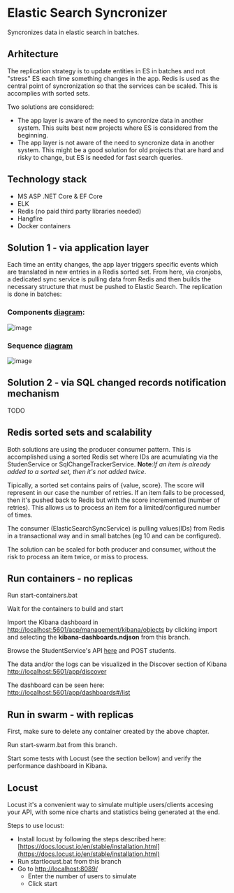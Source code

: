 # Elastic Search Syncronizer

Syncronizes data in elastic search in batches.

## Arhitecture

The replication strategy is to update entities in ES in batches and not "stress" ES each time something changes in the app. Redis is used as the central point of syncronization so that the services can be scaled. This is accomplies with sorted sets. 

Two solutions are considered:
 - The app layer is aware of the need to syncronize data in another system. This suits best new projects where ES is considered from the beginning. 
 - The app layer is not aware of the need to syncronize data in another system. This might be a good solution for old projects that are hard and risky to change, but ES is needed for fast search queries. 

## Technology stack

* MS ASP .NET Core & EF Core
* ELK
* Redis (no paid third party libraries needed)
* Hangfire
* Docker containers


## Solution 1 - via application layer

Each time an entity changes, the app layer triggers specific events which are translated in new entries in a Redis sorted set. From here, via cronjobs, a dedicated sync service is pulling data from Redis and then builds the necessary structure that must be pushed to Elastic Search. The replication is done in batches:

### Components [diagram](https://lucid.app/documents/view/6ca14e71-e916-4dda-ba4c-4ee699b25885):

![image](https://user-images.githubusercontent.com/16101625/117529567-e1289380-afe0-11eb-920d-34a63496da4a.png)

### Sequence [diagram](https://lucid.app/documents/view/fa2f3abb-12f8-4053-b9d8-441ea85e93fc)

![image](https://user-images.githubusercontent.com/16101625/117530148-3ca85080-afe4-11eb-8629-3bd7a3896493.png)

## Solution 2 - via SQL changed records notification mechanism

TODO

## Redis sorted sets and scalability

Both solutions are using the producer consumer pattern. This is accomplished using a sorted Redis set where IDs are acumulating via the StudenService or SqlChangeTrackerService. **Note**:_If an item is already added to a sorted set, then it's not added twice_.

Tipically, a sorted set contains pairs of {value, score}. The score will represent in our case the number of retries. If an item fails to be processed, then it's pushed back to Redis but with the score incremented (number of retries). This allows us to process an item for a limited/configured number of times. 

The consumer (ElasticSearchSyncService) is pulling values(IDs) from Redis in a transactional way and in small batches (eg 10 and can be configured). 

The solution can be scaled for both producer and consumer, without the risk to process an item twice, or miss to process. 

## Run containers - no replicas

Run start-containers.bat

Wait for the containers to build and start

Import the Kibana dashboard  in [http://localhost:5601/app/management/kibana/objects](http://localhost:5601/app/management/kibana/objects) by clicking import and selecting the **kibana-dashboards.ndjson** from this branch.

Browse the StudentService's API [here](http://localhost:9601/swagger/index.html) and POST students.

The data and/or the logs can be visualized in the Discover section of Kibana [http://localhost:5601/app/discover](http://localhost:5601/app/discover)

The dashboard can be seen here: [http://localhost:5601/app/dashboards#/list](http://localhost:5601/app/dashboards#/list)

## Run in swarm - with replicas

First, make sure to delete any container created by the above chapter.

Run start-swarm.bat from this branch.

Start some tests with Locust (see the section bellow) and verify the performance dashboard in Kibana. 

## Locust 

Locust it's a convenient way to simulate multiple users/clients accesing your API, with some nice charts and statistics being generated at the end. 

Steps to use locust:

- Install locust by following the steps described here: [https://docs.locust.io/en/stable/installation.html](https://docs.locust.io/en/stable/installation.html)
- Run startlocust.bat from this branch
- Go to [http://localhost:8089/](http://localhost:8089/) 
  - Enter the number of users to simulate 
  - Click start

